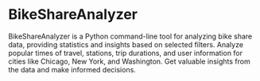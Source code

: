 # BikeShareAnalyzer
BikeShareAnalyzer is a Python command-line tool for analyzing bike share data, providing statistics and insights based on selected filters. Analyze popular times of travel, stations, trip durations, and user information for cities like Chicago, New York, and Washington. Get valuable insights from the data and make informed decisions.
